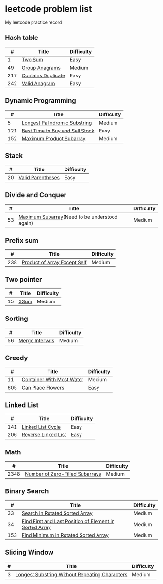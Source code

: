 # leetcode problem list
My leetcode practice record 
## Hash table
| # | Title | Difficulty |
|---| ----- | ---------- |
|1|[Two Sum](solution/1.cpp) | Easy
|49|[Group Anagrams](solution/49.cpp)| Medium
|217|[Contains Duplicate](solution/217.cpp)| Easy
|242|[Valid Anagram](solution/242.cpp)| Easy
## Dynamic Programming
| # | Title | Difficulty |
|---| ----- | ---------- |
|5|[Longest Palindromic Substring](solution/5.cpp)| Medium
|121|[Best Time to Buy and Sell Stock](solution/121.cpp)| Easy
|152|[Maximum Product Subarray](solution/152.cpp)| Medium
## Stack
| # | Title | Difficulty |
|---| ----- | ---------- |
|20|[Valid Parentheses](solution/20.cpp)| Easy
## Divide and Conquer
| # | Title | Difficulty |
|---| ----- | ---------- |
|53|[Maximum Subarray](solution/53.cpp)(Need to be understood again)| Medium
## Prefix sum
| # | Title | Difficulty |
|---| ----- | ---------- |
|238|[Product of Array Except Self](solution/238.cpp)| Medium
## Two pointer
| # | Title | Difficulty |
|---| ----- | ---------- |
|15|[3Sum](solution/15.cpp)| Medium
## Sorting
| # | Title | Difficulty |
|---| ----- | ---------- |
|56|[Merge Intervals](solution/56.cpp)| Medium
## Greedy
| # | Title | Difficulty |
|---| ----- | ---------- |
|11|[Container With Most Water](solution/11.cpp)| Medium
|605|[Can Place Flowers](solution/605.cpp)| Easy
## Linked List
| # | Title | Difficulty |
|---| ----- | ---------- |
|141|[Linked List Cycle](solution/141.cpp)| Easy
|206|[Reverse Linked List](solution/206.cpp)| Easy
## Math
| # | Title | Difficulty |
|---| ----- | ---------- |
|2348|[Number of Zero-Filled Subarrays](solution/2348.cpp) | Medium
## Binary Search
| # | Title | Difficulty |
|---| ----- | ---------- |
|33|[Search in Rotated Sorted Array](solution/33.cpp) | Medium
|34|[Find First and Last Position of Element in Sorted Array](solution/34.cpp) | Medium
|153|[Find Minimum in Rotated Sorted Array](solution/153.cpp) | Medium
## Sliding Window
| # | Title | Difficulty |
|---| ----- | ---------- |
|3|[Longest Substring Without Repeating Characters](solution/3.cpp) | Medium

